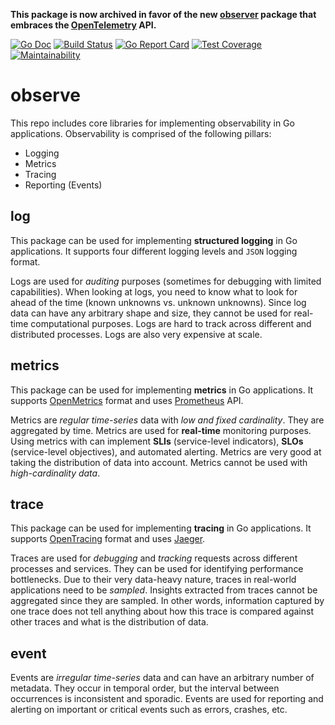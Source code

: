 **This package is now archived in favor of the new
[observer](https://github.com/moorara/observer) package that embraces the [OpenTelemetry](https://opentelemetry.io) API.**


[![Go Doc][godoc-image]][godoc-url]
[![Build Status][workflow-image]][workflow-url]
[![Go Report Card][goreport-image]][goreport-url]
[![Test Coverage][coverage-image]][coverage-url]
[![Maintainability][maintainability-image]][maintainability-url]

# observe

This repo includes core libraries for implementing observability in Go applications.
Observability is comprised of the following pillars:

  - Logging
  - Metrics
  - Tracing
  - Reporting (Events)

## log

This package can be used for implementing **structured logging** in Go applications.
It supports four different logging levels and `JSON` logging format.

Logs are used for _auditing_ purposes (sometimes for debugging with limited capabilities).
When looking at logs, you need to know what to look for ahead of the time (known unknowns vs. unknown unknowns).
Since log data can have any arbitrary shape and size, they cannot be used for real-time computational purposes.
Logs are hard to track across different and distributed processes. Logs are also very expensive at scale.

## metrics

This package can be used for implementing **metrics** in Go applications.
It supports [OpenMetrics](https://openmetrics.io) format and uses [Prometheus](https://prometheus.io) API.

Metrics are _regular time-series_ data with _low and fixed cardinality_.
They are aggregated by time. Metrics are used for **real-time** monitoring purposes.
Using metrics with can implement **SLIs** (service-level indicators), **SLOs** (service-level objectives), and automated alerting.
Metrics are very good at taking the distribution of data into account.
Metrics cannot be used with _high-cardinality data_.

## trace

This package can be used for implementing **tracing** in Go applications.
It supports [OpenTracing](https://opentracing.io/) format and uses [Jaeger](https://www.jaegertracing.io).

Traces are used for _debugging_ and _tracking_ requests across different processes and services.
They can be used for identifying performance bottlenecks.
Due to their very data-heavy nature, traces in real-world applications need to be _sampled_.
Insights extracted from traces cannot be aggregated since they are sampled.
In other words, information captured by one trace does not tell anything about how this trace is compared against other traces and what is the distribution of data.

## event

Events are _irregular time-series_ data and can have an arbitrary number of metadata.
They occur in temporal order, but the interval between occurrences is inconsistent and sporadic.
Events are used for reporting and alerting on important or critical events such as errors, crashes, etc.


[godoc-url]: https://pkg.go.dev/github.com/moorara/observe
[godoc-image]: https://godoc.org/github.com/moorara/observe?status.svg
[workflow-url]: https://github.com/moorara/observe/actions
[workflow-image]: https://github.com/moorara/observe/workflows/Main/badge.svg
[goreport-url]: https://goreportcard.com/report/github.com/moorara/observe
[goreport-image]: https://goreportcard.com/badge/github.com/moorara/observe
[coverage-url]: https://codeclimate.com/github/moorara/observe/test_coverage
[coverage-image]: https://api.codeclimate.com/v1/badges/ae0da137cc52c257a27a/test_coverage
[maintainability-url]: https://codeclimate.com/github/moorara/observe/maintainability
[maintainability-image]: https://api.codeclimate.com/v1/badges/ae0da137cc52c257a27a/maintainability

